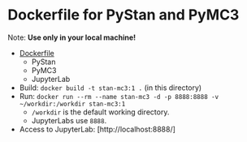 # Dockerfile for PyStan and PyMC3

Note: **Use only in your local machine!**

- [Dockerfile](./Dockerfile)
  - PyStan
  - PyMC3
  - JupyterLab
- Build: `docker build -t stan-mc3:1 .` (in this directory)
- Run: `docker run --rm --name stan-mc3 -d -p 8888:8888 -v ~/workdir:/workdir stan-mc3:1`
  - `/workdir` is the default working directory.
  - JupyterLabs use `8888`.
- Access to JupyterLab: [http://localhost:8888/]
